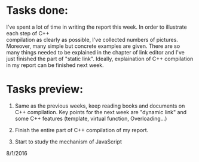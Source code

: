 # Tasks done:
I've spent a lot of time in writing the report this week. In order to illustrate each step of C++  
compilation as clearly as possible, I've collected numbers of pictures.
Moreover, many simple but concrete examples are given. There are so many things needed to be explained
in the chapter of link editor and I've just finished the part of "static link".
Ideally, explaination of C++ compilation in my report can be finished next week.  

# Tasks preview:

1. Same as the previous weeks, keep reading books and documents on C++ compilation.
Key points for the next week are "dynamic link" and some C++ features (template, virtual function, Overloading...)

2. Finish the entire part of C++ compilation of my report.

3. Start to study the mechanism of JavaScript

8/1/2016
